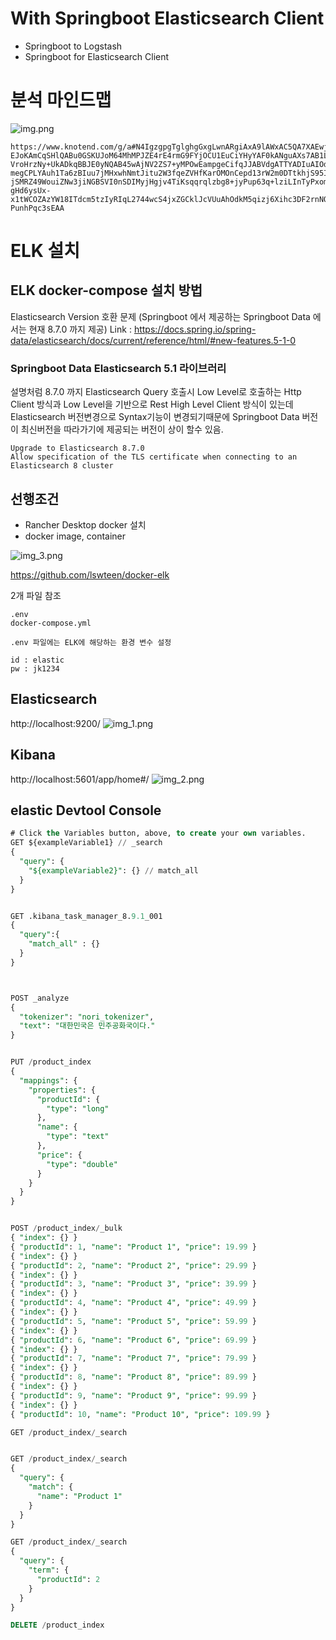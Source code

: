 # With Springboot Elasticsearch Client 
- Springboot to Logstash
- Springboot for Elasticsearch Client

# 분석 마인드맵

![img.png](img.png)
```text
https://www.knotend.com/g/a#N4IgzgpgTglghgGxgLwnARgiAxA9lAWxAC5QA7XAEwjBPIHYAWADgE56OBGOkBDCBCRABRADIBpAASASocC7C5IA6ZAGrQwMXGUnMAdKx3cANCADGuBPiGYArhBABfY2QBsABlaMATAFZW3nnzoAkIAygAOsGQA5ui4uAAukoA2tYCMg4A844A6HZIAInDxcJIACtaYMCZKABaekgDUkgCChQCSIMZmFlBWCLYOTs6s7vSc3tykvPyCxCCAheOAKvOANZ2AIqOSgAtjgLyrkoAOE4Axa5KAIKsZgDtDgAATkoAhvYC4g0qHgC5zgAc10oAX85IAKtnZgJQ9gLtDmZKAI5OASNXWqZzJYplEoHAAJ69EBkLwAZm8jHozHoAQmQjEUjkyUAqbPA9pgkA2OyOOHMbzOTicZicZwYoKTEDhSIxOKJVK-EJoKAmCqSHlQABu0GSKUJoM64MhMPJZE4rE4rmG9FYjOCU1EuCiYHyYAF0kANguAXs7AB1LkkAASuASYHAB7jko6Qgh0NhZHork8zgRjH6GuZ2t1+sNpotgFzJs52h3E51ypye5zebyuNh+oQBvVwA2SQAkg4ANOaj0pAYWsUDCWFdTF8wwR6LGgU1Ij4erKkDgfIFeYLQmLpfL8oRA+Yzh86rrmKm4hg6DgZAKnbaUu7JbLZL6CM4jFY-VroHrzNy+UkADkqBBJE0yNQAB45wAjNV2ZS7+yMPOwEampgeCifqJJABVdgATTYADIuAIOdOa5pIJjQBA6BQLglTxPEYRgMQAD0qFRDA8QVCUOhmAQqEIAQEBkBAqBgKhUFQDBcGodRWCZjQD4gDGrqeAMjDeJ4zCeB+ICAKhrgA7C4AMYPnBcgAMdce+AwMxrHyswjCuEiniuHxgCbzYAGuOAC2jgA1A4AIBOSIAM52ACct4mybKFaMCw9CeIw75jkyQiABzdgAJ44AL6OCvEbKvLgADWJEoGK2aAKgT5lPk4KJ+Apw58QAEjAUQCqIECiggkgAMJICRiRKKyMDRDkeQFBe15bLsjQtAujqPrGcJIj6rjOApcUJUlKUCBlWVkDlZB5QVX7npeEA3oAGEPBQ0zRhbVLj0EmnBqqMu7jo2mbxC2vL8oVh4-megCPLYAuh1Ta6zBIuu7jMHxwhNmtJitu2W3fqeZVHfKarOMOnCepd13rW2m0DTtkhjS95IQJQURMcQADaUNwkwbAcEMwIuO4Xi+P4AC6hiw26LDsFwyP9IMwzcFjOPw-jSMRZ49WouiZNw3jiNGBSVI0nSDIMyjHgjv4TiKsqqrqlzbg8+jyPup63q+lziLInTyPxomybC9jcJyyiaIS5xSreDWICyzT8ta04A4IkOI4G2r8JG5r6JrhuW7sFbOMawrpsvpu9DvobtMm3C7GuJx3G8b7xv2xSinKapYd29r1m2T71uUtStL0sjkXeNFofJ2zacMh7DVNYwLtwgLKreGqhOzSqC2lwqSoV1XTgnXryqsBdXPl0LEtbh9X0Yxj5JQQgCAAOowJQ2EkLZrhtAICCxRArXxCQLDz6PhRwJQlD5VEJBIk4p4APJQNQbIkOTTME30qO84TAzsCTGe2+7rOpxzyPd5X6pOJLXo+l-gHd6ysUx-x1tWCOZAzYW18ITdcm5tzIyRIqL2744wcS4jxZGCklJcVUuAhOdkM5qizj6Xihc3DF2rnNOuLdTrtwun-PunhPqc3sEAA
```

# ELK 설치

## ELK docker-compose 설치 방법
Elasticsearch Version 호환 문제 (Springboot 에서 제공하는 Springboot Data 에서는 현재 8.7.0 까지 제공)
Link : https://docs.spring.io/spring-data/elasticsearch/docs/current/reference/html/#new-features.5-1-0

### Springboot Data Elasticsearch 5.1 라이브러리 
설명처럼 8.7.0 까지 
Elasticsearch Query 호출시 Low Level로 호출하는 Http Client 방식과 
Low Level을 기반으로 Rest High Level Client 방식이 있는데 Elasticsearch 버전변경으로 Syntax기능이 변경되기때문에
Springboot Data 버전이 최신버전을 따라가기에 제공되는 버전이 상이 할수 있음.
```text
Upgrade to Elasticsearch 8.7.0
Allow specification of the TLS certificate when connecting to an Elasticsearch 8 cluster
```


## 선행조건 
- Rancher Desktop docker 설치
- docker image, container 

![img_3.png](img_3.png)

https://github.com/lswteen/docker-elk

2개 파일 참조
```text
.env 
docker-compose.yml

.env 파일에는 ELK에 해당하는 환경 변수 설정

id : elastic
pw : jk1234

```

## Elasticsearch
http://localhost:9200/
![img_1.png](img_1.png)

## Kibana
http://localhost:5601/app/home#/
![img_2.png](img_2.png)


## elastic Devtool Console
```sql
# Click the Variables button, above, to create your own variables.
GET ${exampleVariable1} // _search
{
  "query": {
    "${exampleVariable2}": {} // match_all
  }
}


GET .kibana_task_manager_8.9.1_001
{
  "query":{
    "match_all" : {}
  }
}



POST _analyze
{
  "tokenizer": "nori_tokenizer",
  "text": "대한민국은 민주공화국이다."
}


PUT /product_index
{
  "mappings": {
    "properties": {
      "productId": {
        "type": "long"
      },
      "name": {
        "type": "text"
      },
      "price": {
        "type": "double"
      }
    }
  }
}


POST /product_index/_bulk
{ "index": {} }
{ "productId": 1, "name": "Product 1", "price": 19.99 }
{ "index": {} }
{ "productId": 2, "name": "Product 2", "price": 29.99 }
{ "index": {} }
{ "productId": 3, "name": "Product 3", "price": 39.99 }
{ "index": {} }
{ "productId": 4, "name": "Product 4", "price": 49.99 }
{ "index": {} }
{ "productId": 5, "name": "Product 5", "price": 59.99 }
{ "index": {} }
{ "productId": 6, "name": "Product 6", "price": 69.99 }
{ "index": {} }
{ "productId": 7, "name": "Product 7", "price": 79.99 }
{ "index": {} }
{ "productId": 8, "name": "Product 8", "price": 89.99 }
{ "index": {} }
{ "productId": 9, "name": "Product 9", "price": 99.99 }
{ "index": {} }
{ "productId": 10, "name": "Product 10", "price": 109.99 }

GET /product_index/_search


GET /product_index/_search
{
  "query": {
    "match": {
      "name": "Product 1"
    }
  }
}

GET /product_index/_search
{
  "query": {
    "term": {
      "productId": 2
    }
  }
}

DELETE /product_index





```